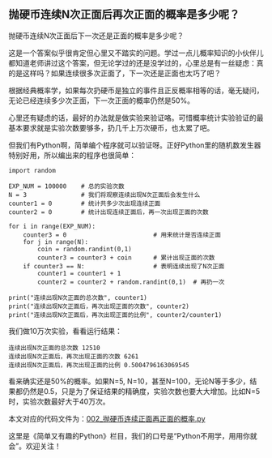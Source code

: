 ## 抛硬币连续N次正面后再次正面的概率是多少呢？

抛硬币连续N次正面后下一次还是正面的概率是多少呢？

这是一个答案似乎很肯定但心里又不踏实的问题。学过一点儿概率知识的小伙伴儿都知道老师讲过这个答案，但无论学过的还是没学过的，心里总是有一丝疑虑：真的是这样吗？如果连续很多次正面了，下一次还是正面也太巧了吧？

根据经典概率学，如果每次扔硬币是独立的事件且正反概率相等的话，毫无疑问，无论已经连续多少次正面，下一次正面的概率仍然是50%。

心里还有疑虑的话，最好的办法就是做实验来验证咯。可惜概率统计实验验证的最基本要求就是实验次数要够多，扔几千上万次硬币，也太累了吧。

但我们有Python啊，简单编个程序就可以验证呀。正好Python里的随机数发生器特别好用，所以编出来的程序也很简单：
```
import random

EXP_NUM = 100000    # 总的实验次数
N = 3               # 我们将观察连续出现N次正面后会发生什么
counter1 = 0        # 统计共多少次出现连续正面
counter2 = 0        # 统计出现连续正面后，再一次出现正面的次数

for i in range(EXP_NUM):
    counter3 = 0                        # 用来统计是否连续正面
    for j in range(N):
        coin = random.randint(0,1)
        counter3 = counter3 + coin      # 累计出现正面的次数
    if counter3 == N:                   # 表明连续出现了N次正面
        counter1 = counter1 + 1
        counter2 = counter2 + random.randint(0,1)  # 再扔一次

print("连续出现N次正面的总次数", counter1)
print("连续出现N次正面后，再次出现正面的次数", counter2)
print("连续出现N次正面后，再次出现正面的比例", counter2/counter1)
```
我们做10万次实验，看看运行结果：
```
连续出现N次正面的总次数 12510
连续出现N次正面后，再次出现正面的次数 6261
连续出现N次正面后，再次出现正面的比例 0.5004796163069545
```
看来确实还是50%的概率。如果N=5, N=10，甚至N=100，无论N等于多少，结果都仍然是0.5，只是为了保证结果的精确度，实验次数也要大大增加。比如N=5时，实验次数最好大于40万次。

本文对应的代码文件为：[002_抛硬币连续正面再正面的概率.py](../代码文件/102_抛硬币连续正面再正面的概率.py)

这里是《简单又有趣的Python》栏目，我们的口号是“Python不用学，用用你就会”。欢迎关注！

